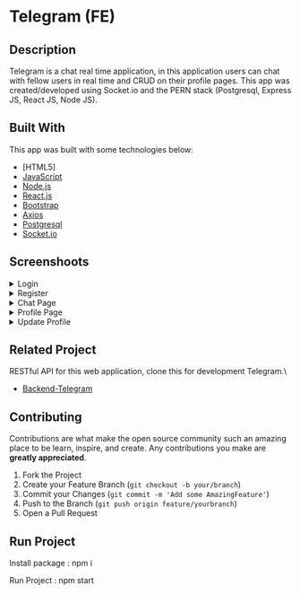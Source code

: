 <h1>Telegram (FE)</h1>


## Description

Telegram is a chat real time application, in this application users can chat with fellow users in real time and CRUD on their profile pages. This app was created/developed using Socket.io and the PERN stack (Postgresql, Express JS, React JS, Node JS).

## Built With
This app was built with some technologies below:
- [HTML5]
- [JavaScript](https://www.javascript.com/)
- [Node.js](https://nodejs.org/en/)
- [React.js](https://reactjs.org/)
- [Bootstrap](https://getbootstrap.com/)
- [Axios](https://axios-http.com/)
- [Postgresql](https://www.postgresql.org/)
- [Socket.io](https://socket.io/)


## Screenshoots
<details>
  <summary>
    Login
  </summary>
<img src="/screenshoots/login.png" alt="Login Page" />
</details>
<details>
  <summary>
    Register
  </summary>
<img src="/screenshoots/register.png" alt="Register Page" />
</details>

<details>
  <summary>
    Chat Page
  </summary>
<img src="/screenshoots/chat.png" alt="chat" />
</details>

<details>
  <summary>
   Profile Page
  </summary>
<img src="/screenshoots/profilepage.png" alt="profile" />
</details>

<details>
  <summary>
   Update Profile
  </summary>
<img src="/screenshoots/updateprofile.png" alt="updateprofile" />
</details>


## Related Project

RESTful API for this web application, clone this for development Telegram.\
- [Backend-Telegram](https://github.com/sukron21/Week-11-Chat-API)


## Contributing

Contributions are what make the open source community such an amazing place to be learn, inspire, and create. Any contributions you make are **greatly appreciated**.

1. Fork the Project
2. Create your Feature Branch (`git checkout -b your/branch`)
3. Commit your Changes (`git commit -m 'Add some AmazingFeature'`)
4. Push to the Branch (`git push origin feature/yourbranch`)
5. Open a Pull Request

## Run Project

Install package : npm i

Run Project : npm start
